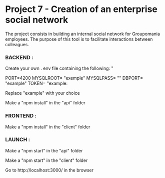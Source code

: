 # Project 7 - Creation of an enterprise social network

The project consists in building an internal social network for Groupomania employees. The purpose of this tool is to facilitate interactions between colleagues.


### BACKEND :
Create your own . env file containing the following: "

PORT=4200
MYSQLROOT= "exemple"
MYSQLPASS= ""
DBPORT= "example"
TOKEN= "example:

Replace "example" with your choice

Make a "npm install" in the "api" folder

### FRONTEND :

Make a "npm install" in the "client" folder

### LAUNCH :

Make a "npm start" in the "api" folder

Make a "npm start" in the "client" folder 

Go to http://localhost:3000/ in the browser
